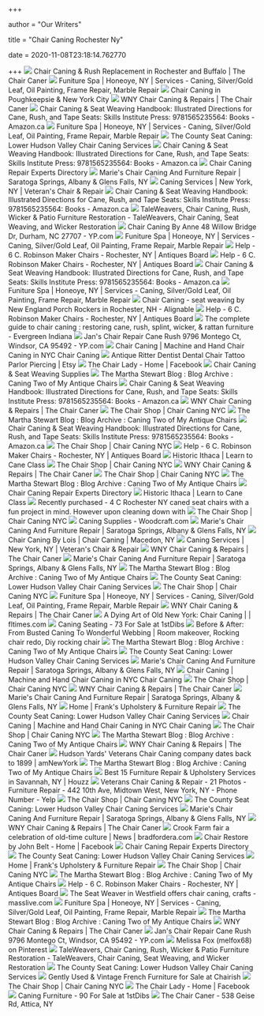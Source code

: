 +++
        
author = "Our Writers"
        
title = "Chair Caning Rochester Ny"
        
date = 2020-11-08T23:18:14.762770
        
+++
[ ![](https://www.thechaircaner.com/wp-content/uploads/2014/08/finished-caned-seat.jpg)](https://www.thechaircaner.com/wp-content/uploads/2014/08/finished-caned-seat.jpg) Chair Caning & Rush Replacement in Rochester and Buffalo | The Chair Caner
[ ![](https://www.furniturespany.com/images/caning.jpg)](https://www.furniturespany.com/images/caning.jpg) Funiture Spa | Honeoye, NY | Services - Caning, Silver/Gold Leaf, Oil  Painting, Frame Repair, Marble Repair
[ ![](https://www.wickerwoman.com/wp-content/uploads/image/chair-caning-horseshoe-shape.jpg)](https://www.wickerwoman.com/wp-content/uploads/image/chair-caning-horseshoe-shape.jpg) Chair Caning in Poughkeepsie & New York City
[ ![](https://www.thechaircaner.com/wp-content/uploads/2014/08/home1.jpg)](https://www.thechaircaner.com/wp-content/uploads/2014/08/home1.jpg) WNY Chair Caning & Repairs | The Chair Caner
[ ![](https://images-na.ssl-images-amazon.com/images/I/81ivDHEjKoL.jpg)](https://images-na.ssl-images-amazon.com/images/I/81ivDHEjKoL.jpg) Chair Caning & Seat Weaving Handbook: Illustrated Directions for Cane,  Rush, and Tape Seats: Skills Institute Press: 9781565235564: Books -  Amazon.ca
[ ![](https://www.furniturespany.com/images/h2.jpg)](https://www.furniturespany.com/images/h2.jpg) Funiture Spa | Honeoye, NY | Services - Caning, Silver/Gold Leaf, Oil  Painting, Frame Repair, Marble Repair
[ ![](https://i0.wp.com/thecountyseatcaning.com/wp-content/uploads/2017/09/Passion-for-Caning-e1504975352385-1-e1504982716756.jpg?w=1080)](https://i0.wp.com/thecountyseatcaning.com/wp-content/uploads/2017/09/Passion-for-Caning-e1504975352385-1-e1504982716756.jpg?w=1080) The County Seat Caning: Lower Hudson Valley Chair Caning Services
[ ![](https://images-na.ssl-images-amazon.com/images/I/81UIN35Ox-L.jpg)](https://images-na.ssl-images-amazon.com/images/I/81UIN35Ox-L.jpg) Chair Caning & Seat Weaving Handbook: Illustrated Directions for Cane,  Rush, and Tape Seats: Skills Institute Press: 9781565235564: Books -  Amazon.ca
[ ![](https://www.wickerwoman.com/wp-content/uploads/image/Seatweaving-FRD-2019-600px-400x400.jpg)](https://www.wickerwoman.com/wp-content/uploads/image/Seatweaving-FRD-2019-600px-400x400.jpg) Chair Caning Repair Experts Directory
[ ![](https://marieschaircaningandrepair.com/files/bigstock/2018/09/Close-Up-Of-The-Pattern-Formed-254942074.jpg?w=316&h=237&a=t)](https://marieschaircaningandrepair.com/files/bigstock/2018/09/Close-Up-Of-The-Pattern-Formed-254942074.jpg?w=316&h=237&a=t) Marie's Chair Caning And Furniture Repair | Saratoga Springs, Albany &  Glens Falls, NY
[ ![](https://cdn.website.thryv.com/2542506bbbe1498fa70cb977240962be/MOBILE/jpg/251.jpg)](https://cdn.website.thryv.com/2542506bbbe1498fa70cb977240962be/MOBILE/jpg/251.jpg) Caning Services | New York, NY | Veteran's Chair & Repair
[ ![](https://images-na.ssl-images-amazon.com/images/I/81XEKksGMYL.jpg)](https://images-na.ssl-images-amazon.com/images/I/81XEKksGMYL.jpg) Chair Caning & Seat Weaving Handbook: Illustrated Directions for Cane,  Rush, and Tape Seats: Skills Institute Press: 9781565235564: Books -  Amazon.ca
[ ![](http://www.taleweavers.com/uploads/2/0/8/6/20865040/7419599.jpg)](http://www.taleweavers.com/uploads/2/0/8/6/20865040/7419599.jpg) TaleWeavers, Chair Caning, Rush, Wicker & Patio Furniture Restoration -  TaleWeavers, Chair Caning, Seat Weaving, and Wicker Restoration
[ ![](https://i1.ypcdn.com/blob/198013021af7a8d37aba7f76faa91675dc503922_400x260_crop.jpg)](https://i1.ypcdn.com/blob/198013021af7a8d37aba7f76faa91675dc503922_400x260_crop.jpg) Chair Caning By Anne 48 Willow Bridge Dr, Durham, NC 27707 - YP.com
[ ![](https://www.furniturespany.com/images/h4.jpg)](https://www.furniturespany.com/images/h4.jpg) Funiture Spa | Honeoye, NY | Services - Caning, Silver/Gold Leaf, Oil  Painting, Frame Repair, Marble Repair
[ ![](https://www.antiquers.com/attachments/screen-shot-2017-11-26-at-11-48-42-am-png.100909/)](https://www.antiquers.com/attachments/screen-shot-2017-11-26-at-11-48-42-am-png.100909/) Help - 6 C. Robinson Maker Chairs - Rochester, NY | Antiques Board
[ ![](https://www.antiquers.com/attachments/screen-shot-2017-11-26-at-11-48-39-am-png.100910/)](https://www.antiquers.com/attachments/screen-shot-2017-11-26-at-11-48-39-am-png.100910/) Help - 6 C. Robinson Maker Chairs - Rochester, NY | Antiques Board
[ ![](https://images-na.ssl-images-amazon.com/images/I/91YAxitZxnL.jpg)](https://images-na.ssl-images-amazon.com/images/I/91YAxitZxnL.jpg) Chair Caning & Seat Weaving Handbook: Illustrated Directions for Cane,  Rush, and Tape Seats: Skills Institute Press: 9781565235564: Books -  Amazon.ca
[ ![](https://www.furniturespany.com/images/h1.jpg)](https://www.furniturespany.com/images/h1.jpg) Funiture Spa | Honeoye, NY | Services - Caning, Silver/Gold Leaf, Oil  Painting, Frame Repair, Marble Repair
[ ![](https://pictures.alignable.com/eyJidWNrZXQiOiJhbGlnbmFibGV3ZWItcHJvZHVjdGlvbiIsImtleSI6InNlcnZpY2VzL3BpY3R1cmVzL21lZGl1bS8xNTAyMzIvMTQ4ODAyNTQ5OF9ibG9iIiwiZWRpdHMiOnt9fQ==)](https://pictures.alignable.com/eyJidWNrZXQiOiJhbGlnbmFibGV3ZWItcHJvZHVjdGlvbiIsImtleSI6InNlcnZpY2VzL3BpY3R1cmVzL21lZGl1bS8xNTAyMzIvMTQ4ODAyNTQ5OF9ibG9iIiwiZWRpdHMiOnt9fQ==) Chair Caning - seat weaving by New England Porch Rockers in Rochester, NH -  Alignable
[ ![](https://www.antiquers.com/attachments/screen-shot-2017-11-26-at-11-50-43-am-png.100915/)](https://www.antiquers.com/attachments/screen-shot-2017-11-26-at-11-50-43-am-png.100915/) Help - 6 C. Robinson Maker Chairs - Rochester, NY | Antiques Board
[ ![](https://evergreen.lib.in.us/opac/extras/ac/jacket/medium/r/14333846)](https://evergreen.lib.in.us/opac/extras/ac/jacket/medium/r/14333846) The complete guide to chair caning : restoring cane, rush, splint, wicker,  & rattan furniture - Evergreen Indiana
[ ![](https://i2.ypcdn.com/blob/3b6fa00882d8621925d21e13194d39dc5184b9e6)](https://i2.ypcdn.com/blob/3b6fa00882d8621925d21e13194d39dc5184b9e6) Jan's Chair Repair Cane Rush 9796 Montego Ct, Windsor, CA 95492 - YP.com
[ ![](https://royalchaircaning.net/wp-content/uploads/2019/11/6-225x300.jpg)](https://royalchaircaning.net/wp-content/uploads/2019/11/6-225x300.jpg) Chair Caning | Machine and Hand Chair Caning in NYC Chair Caning
[ ![](https://i.etsystatic.com/6316720/r/il/4671f1/1869096750/il_570xN.1869096750_rqfb.jpg)](https://i.etsystatic.com/6316720/r/il/4671f1/1869096750/il_570xN.1869096750_rqfb.jpg) Antique Ritter Dentist Dental Chair Tattoo Parlor Piercing | Etsy
[ ![](https://lookaside.fbsbx.com/lookaside/crawler/media/?media_id=1690469441176214)](https://lookaside.fbsbx.com/lookaside/crawler/media/?media_id=1690469441176214) The Chair Lady - Home | Facebook
[ ![](https://www.franksupply.com/caning/images/press-in-caning/W902.gif)](https://www.franksupply.com/caning/images/press-in-caning/W902.gif) Chair Caning & Seat Weaving Supplies
[ ![](https://static.themarthablog.com/2018/11/IMG_0046.jpg)](https://static.themarthablog.com/2018/11/IMG_0046.jpg) The Martha Stewart Blog : Blog Archive : Caning Two of My Antique Chairs
[ ![](https://images-na.ssl-images-amazon.com/images/I/91SORcsk0YL.jpg)](https://images-na.ssl-images-amazon.com/images/I/91SORcsk0YL.jpg) Chair Caning & Seat Weaving Handbook: Illustrated Directions for Cane,  Rush, and Tape Seats: Skills Institute Press: 9781565235564: Books -  Amazon.ca
[ ![](https://www.thechaircaner.com/wp-content/uploads/2014/08/DSCI0130.jpg)](https://www.thechaircaner.com/wp-content/uploads/2014/08/DSCI0130.jpg) WNY Chair Caning & Repairs | The Chair Caner
[ ![](https://chaircaningshop.com/public/images/content/c11.jpg)](https://chaircaningshop.com/public/images/content/c11.jpg) The Chair Shop | Chair Caning NYC
[ ![](https://static.themarthablog.com/2018/11/DSC_0198-2.jpg)](https://static.themarthablog.com/2018/11/DSC_0198-2.jpg) The Martha Stewart Blog : Blog Archive : Caning Two of My Antique Chairs
[ ![](https://images-na.ssl-images-amazon.com/images/I/917A0eiRW7L.jpg)](https://images-na.ssl-images-amazon.com/images/I/917A0eiRW7L.jpg) Chair Caning & Seat Weaving Handbook: Illustrated Directions for Cane,  Rush, and Tape Seats: Skills Institute Press: 9781565235564: Books -  Amazon.ca
[ ![](https://chaircaningshop.com/public/images/content/c2.jpg)](https://chaircaningshop.com/public/images/content/c2.jpg) The Chair Shop | Chair Caning NYC
[ ![](https://www.antiquers.com/attachments/screen-shot-2017-11-26-at-11-48-18-am-png.100914/)](https://www.antiquers.com/attachments/screen-shot-2017-11-26-at-11-48-18-am-png.100914/) Help - 6 C. Robinson Maker Chairs - Rochester, NY | Antiques Board
[ ![](http://www.historicithaca.org/wp-content/uploads/2015/03/Tammy-caning.jpg)](http://www.historicithaca.org/wp-content/uploads/2015/03/Tammy-caning.jpg) Historic Ithaca | Learn to Cane Class
[ ![](https://chaircaningshop.com/public/images/content/c1.jpg)](https://chaircaningshop.com/public/images/content/c1.jpg) The Chair Shop | Chair Caning NYC
[ ![](https://www.thechaircaner.com//wp-content/gallery/gallery/dsci0153.jpg)](https://www.thechaircaner.com//wp-content/gallery/gallery/dsci0153.jpg) WNY Chair Caning & Repairs | The Chair Caner
[ ![](https://chaircaningshop.com/public/images/content/c3.jpg)](https://chaircaningshop.com/public/images/content/c3.jpg) The Chair Shop | Chair Caning NYC
[ ![](https://static.themarthablog.com/2018/11/DSC_0194-3.jpg)](https://static.themarthablog.com/2018/11/DSC_0194-3.jpg) The Martha Stewart Blog : Blog Archive : Caning Two of My Antique Chairs
[ ![](https://www.wickerwoman.com/wp-content/sabai/File/files/l_1195fe20fc5413cadd07f84315b40fee.jpg)](https://www.wickerwoman.com/wp-content/sabai/File/files/l_1195fe20fc5413cadd07f84315b40fee.jpg) Chair Caning Repair Experts Directory
[ ![](http://www.historicithaca.org/wp-content/uploads/2015/03/cane.jpg)](http://www.historicithaca.org/wp-content/uploads/2015/03/cane.jpg) Historic Ithaca | Learn to Cane Class
[ ![](https://f01.justanswer.com/AsZHyYb4/DSCF4500.JPG)](https://f01.justanswer.com/AsZHyYb4/DSCF4500.JPG) Recently purchased - 4 C Rochester NY caned seat chairs with a fun project  in mind. However upon cleaning down with
[ ![](https://chaircaningshop.com/public/images/content/c6.jpg)](https://chaircaningshop.com/public/images/content/c6.jpg) The Chair Shop | Chair Caning NYC
[ ![](https://woodcraft-production-weblinc.netdna-ssl.com/product_images/chair-caning-kit/5c42ccc5776f6f6e6b000e6a/large_thumb.jpg?c=1547881669)](https://woodcraft-production-weblinc.netdna-ssl.com/product_images/chair-caning-kit/5c42ccc5776f6f6e6b000e6a/large_thumb.jpg?c=1547881669) Caning Supplies - Woodcraft.com
[ ![](https://marieschaircaningandrepair.com/files/2018/09/logo-mv2.png)](https://marieschaircaningandrepair.com/files/2018/09/logo-mv2.png) Marie's Chair Caning And Furniture Repair | Saratoga Springs, Albany &  Glens Falls, NY
[ ![](https://le-cdn.hibuwebsites.com/c736538037ff46f1b2eba3658451bc2e/dms3rep/multi/opt/Logo-640w.png)](https://le-cdn.hibuwebsites.com/c736538037ff46f1b2eba3658451bc2e/dms3rep/multi/opt/Logo-640w.png) Chair Caning By Lois | Chair Caning | Macedon, NY
[ ![](https://cdn.website.thryv.com/2542506bbbe1498fa70cb977240962be/MOBILE/png/419.png)](https://cdn.website.thryv.com/2542506bbbe1498fa70cb977240962be/MOBILE/png/419.png) Caning Services | New York, NY | Veteran's Chair & Repair
[ ![](https://thechaircaner.com/wp-content/uploads/2014/08/dsc00767-2.jpg)](https://thechaircaner.com/wp-content/uploads/2014/08/dsc00767-2.jpg) WNY Chair Caning & Repairs | The Chair Caner
[ ![](https://marieschaircaningandrepair.com/files/bigstock/2018/09/Open-Cans-Of-Different-Paints-204998881.jpg)](https://marieschaircaningandrepair.com/files/bigstock/2018/09/Open-Cans-Of-Different-Paints-204998881.jpg) Marie's Chair Caning And Furniture Repair | Saratoga Springs, Albany &  Glens Falls, NY
[ ![](https://static.themarthablog.com/2018/11/DSC_0751.jpg)](https://static.themarthablog.com/2018/11/DSC_0751.jpg) The Martha Stewart Blog : Blog Archive : Caning Two of My Antique Chairs
[ ![](https://i2.wp.com/thecountyseatcaning.com/wp-content/uploads/2017/09/Brent-wood-Dining-chair-.png)](https://i2.wp.com/thecountyseatcaning.com/wp-content/uploads/2017/09/Brent-wood-Dining-chair-.png) The County Seat Caning: Lower Hudson Valley Chair Caning Services
[ ![](https://chaircaningshop.com/public/images/content/c5.jpg)](https://chaircaningshop.com/public/images/content/c5.jpg) The Chair Shop | Chair Caning NYC
[ ![](https://www.furniturespany.com/images/h3.jpg)](https://www.furniturespany.com/images/h3.jpg) Funiture Spa | Honeoye, NY | Services - Caning, Silver/Gold Leaf, Oil  Painting, Frame Repair, Marble Repair
[ ![](https://www.thechaircaner.com/wp-content/uploads/2014/08/dsc00766-2.jpg)](https://www.thechaircaner.com/wp-content/uploads/2014/08/dsc00766-2.jpg) WNY Chair Caning & Repairs | The Chair Caner
[ ![](https://bloximages.chicago2.vip.townnews.com/fltimes.com/content/tncms/assets/v3/editorial/0/af/0afa2f5b-6aa4-5594-bf10-b6733ce98be4/56385478be2ac.preview.jpg)](https://bloximages.chicago2.vip.townnews.com/fltimes.com/content/tncms/assets/v3/editorial/0/af/0afa2f5b-6aa4-5594-bf10-b6733ce98be4/56385478be2ac.preview.jpg) A Dying Art of Old New York: Chair Caning | | fltimes.com
[ ![](https://a.1stdibscdn.com/minimal-style-solid-wood-chair-textile-seating-caning-backboard-with-arms-for-sale/1121189/f_151227511560839811203/15122751_master.jpg?width=768)](https://a.1stdibscdn.com/minimal-style-solid-wood-chair-textile-seating-caning-backboard-with-arms-for-sale/1121189/f_151227511560839811203/15122751_master.jpg?width=768) Caning Seating - 73 For Sale at 1stDibs
[ ![](https://i.pinimg.com/originals/08/83/6e/08836e97f65cce4edf4d5dbd291bd9d1.jpg)](https://i.pinimg.com/originals/08/83/6e/08836e97f65cce4edf4d5dbd291bd9d1.jpg) Before & After: From Busted Caning To Wonderful Webbing | Room makeover,  Rocking chair redo, Diy rocking chair
[ ![](https://static.themarthablog.com/2018/11/DSC_0312-1.jpg)](https://static.themarthablog.com/2018/11/DSC_0312-1.jpg) The Martha Stewart Blog : Blog Archive : Caning Two of My Antique Chairs
[ ![](https://i0.wp.com/thecountyseatcaning.com/wp-content/uploads/2017/09/1920s-Arm-chair-.png)](https://i0.wp.com/thecountyseatcaning.com/wp-content/uploads/2017/09/1920s-Arm-chair-.png) The County Seat Caning: Lower Hudson Valley Chair Caning Services
[ ![](https://marieschaircaningandrepair.com/files/2014/04/25-cp.jpg)](https://marieschaircaningandrepair.com/files/2014/04/25-cp.jpg) Marie's Chair Caning And Furniture Repair | Saratoga Springs, Albany &  Glens Falls, NY
[ ![](https://royalchaircaning.net/wp-content/uploads/2019/11/7-225x300.jpg)](https://royalchaircaning.net/wp-content/uploads/2019/11/7-225x300.jpg) Chair Caning | Machine and Hand Chair Caning in NYC Chair Caning
[ ![](https://chaircaningshop.com/public/images/content/c13.jpg)](https://chaircaningshop.com/public/images/content/c13.jpg) The Chair Shop | Chair Caning NYC
[ ![](https://www.thechaircaner.com//wp-content/gallery/gallery/horse-bears.jpg)](https://www.thechaircaner.com//wp-content/gallery/gallery/horse-bears.jpg) WNY Chair Caning & Repairs | The Chair Caner
[ ![](https://marieschaircaningandrepair.com/files/bigstock/2018/09/Man-Holding-In-Hands-Wooden-St-233176339.jpg)](https://marieschaircaningandrepair.com/files/bigstock/2018/09/Man-Holding-In-Hands-Wooden-St-233176339.jpg) Marie's Chair Caning And Furniture Repair | Saratoga Springs, Albany &  Glens Falls, NY
[ ![](https://static.wixstatic.com/media/72b5e6_6fed24ab23c44e2a8f3e20837ea7ed20~mv2.jpg/v1/fill/w_560,h_400,al_c,q_80,usm_0.66_1.00_0.01/72b5e6_6fed24ab23c44e2a8f3e20837ea7ed20~mv2.webp)](https://static.wixstatic.com/media/72b5e6_6fed24ab23c44e2a8f3e20837ea7ed20~mv2.jpg/v1/fill/w_560,h_400,al_c,q_80,usm_0.66_1.00_0.01/72b5e6_6fed24ab23c44e2a8f3e20837ea7ed20~mv2.webp) Home | Frank's Upholstery & Furniture Repair
[ ![](https://i0.wp.com/thecountyseatcaning.com/wp-content/uploads/2017/09/Nanny-Nice-Chair-.png)](https://i0.wp.com/thecountyseatcaning.com/wp-content/uploads/2017/09/Nanny-Nice-Chair-.png) The County Seat Caning: Lower Hudson Valley Chair Caning Services
[ ![](https://royalchaircaning.net/wp-content/uploads/2019/11/5-225x300.jpg)](https://royalchaircaning.net/wp-content/uploads/2019/11/5-225x300.jpg) Chair Caning | Machine and Hand Chair Caning in NYC Chair Caning
[ ![](https://chaircaningshop.com/public/images/content/c16.jpg)](https://chaircaningshop.com/public/images/content/c16.jpg) The Chair Shop | Chair Caning NYC
[ ![](https://static.themarthablog.com/2018/11/DSC_0220.jpg)](https://static.themarthablog.com/2018/11/DSC_0220.jpg) The Martha Stewart Blog : Blog Archive : Caning Two of My Antique Chairs
[ ![](https://www.thechaircaner.com//wp-content/gallery/gallery/rush-seat.jpg)](https://www.thechaircaner.com//wp-content/gallery/gallery/rush-seat.jpg) WNY Chair Caning & Repairs | The Chair Caner
[ ![](http://amnewyork.wpengine.com/wp-content/uploads/2019/10/3903_image.jpg)](http://amnewyork.wpengine.com/wp-content/uploads/2019/10/3903_image.jpg) Hudson Yards' Veterans Chair Caning company dates back to 1899 | amNewYork
[ ![](https://static.themarthablog.com/2018/11/DSC_0201-4.jpg)](https://static.themarthablog.com/2018/11/DSC_0201-4.jpg) The Martha Stewart Blog : Blog Archive : Caning Two of My Antique Chairs
[ ![](https://st.hzcdn.com/fimgs/9791d0a20c8cf660_1991-w342-h192-b0-p0---before-photos.jpg)](https://st.hzcdn.com/fimgs/9791d0a20c8cf660_1991-w342-h192-b0-p0---before-photos.jpg) Best 15 Furniture Repair & Upholstery Services in Savannah, NY | Houzz
[ ![](https://s3-media0.fl.yelpcdn.com/bphoto/v8h2puBc-snLromrohxH2Q/348s.jpg)](https://s3-media0.fl.yelpcdn.com/bphoto/v8h2puBc-snLromrohxH2Q/348s.jpg) Veterans Chair Caning & Repair - 21 Photos - Furniture Repair - 442 10th  Ave, Midtown West, New York, NY - Phone Number - Yelp
[ ![](https://chaircaningshop.com/public/images/content/c7.jpg)](https://chaircaningshop.com/public/images/content/c7.jpg) The Chair Shop | Chair Caning NYC
[ ![](https://i0.wp.com/thecountyseatcaning.com/wp-content/uploads/2017/09/Wicker-lcub-from-trash.png)](https://i0.wp.com/thecountyseatcaning.com/wp-content/uploads/2017/09/Wicker-lcub-from-trash.png) The County Seat Caning: Lower Hudson Valley Chair Caning Services
[ ![](https://marieschaircaningandrepair.com/files/2014/04/02.jpg)](https://marieschaircaningandrepair.com/files/2014/04/02.jpg) Marie's Chair Caning And Furniture Repair | Saratoga Springs, Albany &  Glens Falls, NY
[ ![](https://thechaircaner.com/wp-content/uploads/2014/08/dsc00772.jpg)](https://thechaircaner.com/wp-content/uploads/2014/08/dsc00772.jpg) WNY Chair Caning & Repairs | The Chair Caner
[ ![](https://bloximages.chicago2.vip.townnews.com/bradfordera.com/content/tncms/assets/v3/editorial/d/fe/dfe3ffd4-8b98-11e7-aaf1-276b4f342a67/59a38073348e6.image.jpg)](https://bloximages.chicago2.vip.townnews.com/bradfordera.com/content/tncms/assets/v3/editorial/d/fe/dfe3ffd4-8b98-11e7-aaf1-276b4f342a67/59a38073348e6.image.jpg) Crook Farm fair a celebration of old-time culture | News | bradfordera.com
[ ![](https://lookaside.fbsbx.com/lookaside/crawler/media/?media_id=117101685652619)](https://lookaside.fbsbx.com/lookaside/crawler/media/?media_id=117101685652619) Chair Restore by John Belt - Home | Facebook
[ ![](https://www.wickerwoman.com/wp-content/uploads/image/logo2016.png)](https://www.wickerwoman.com/wp-content/uploads/image/logo2016.png) Chair Caning Repair Experts Directory
[ ![](https://i0.wp.com/thecountyseatcaning.com/wp-content/uploads/2017/09/Seagrass-Armchair.png)](https://i0.wp.com/thecountyseatcaning.com/wp-content/uploads/2017/09/Seagrass-Armchair.png) The County Seat Caning: Lower Hudson Valley Chair Caning Services
[ ![](https://static.wixstatic.com/media/72b5e6_3e248521868b4a6ab2227539c50e0557~mv2.png/v1/fill/w_560,h_400,al_c,q_85,usm_0.66_1.00_0.01/72b5e6_3e248521868b4a6ab2227539c50e0557~mv2.webp)](https://static.wixstatic.com/media/72b5e6_3e248521868b4a6ab2227539c50e0557~mv2.png/v1/fill/w_560,h_400,al_c,q_85,usm_0.66_1.00_0.01/72b5e6_3e248521868b4a6ab2227539c50e0557~mv2.webp) Home | Frank's Upholstery & Furniture Repair
[ ![](https://chaircaningshop.com/public/images/content/c12.jpg)](https://chaircaningshop.com/public/images/content/c12.jpg) The Chair Shop | Chair Caning NYC
[ ![](https://static.themarthablog.com/2018/11/DSC_0299-3.jpg)](https://static.themarthablog.com/2018/11/DSC_0299-3.jpg) The Martha Stewart Blog : Blog Archive : Caning Two of My Antique Chairs
[ ![](https://www.antiquers.com/attachments/img0-8-jpg.100917/)](https://www.antiquers.com/attachments/img0-8-jpg.100917/) Help - 6 C. Robinson Maker Chairs - Rochester, NY | Antiques Board
[ ![](https://advancelocal-adapter-image-uploads.s3.amazonaws.com/image.masslive.com/home/mass-media/width2048/img/living_impact/photo/seat-weaver-2jpg-3a36e3ba804d7ff4.jpg)](https://advancelocal-adapter-image-uploads.s3.amazonaws.com/image.masslive.com/home/mass-media/width2048/img/living_impact/photo/seat-weaver-2jpg-3a36e3ba804d7ff4.jpg) The Seat Weaver in Westfield offers chair caning, crafts - masslive.com
[ ![](https://www.furniturespany.com/images/frame.jpg)](https://www.furniturespany.com/images/frame.jpg) Funiture Spa | Honeoye, NY | Services - Caning, Silver/Gold Leaf, Oil  Painting, Frame Repair, Marble Repair
[ ![](https://static.themarthablog.com/2018/11/DSC_0437-3.jpg)](https://static.themarthablog.com/2018/11/DSC_0437-3.jpg) The Martha Stewart Blog : Blog Archive : Caning Two of My Antique Chairs
[ ![](https://khms1.googleapis.com/kh?v=878&hl=en-US&x=2313&y=3014&z=13)](https://khms1.googleapis.com/kh?v=878&hl=en-US&x=2313&y=3014&z=13) WNY Chair Caning & Repairs | The Chair Caner
[ ![](https://i1.ypcdn.com/blob/fd89382a41c0a6b9d36c048846aeeb3dfdb9815b_400x280_crop.jpg)](https://i1.ypcdn.com/blob/fd89382a41c0a6b9d36c048846aeeb3dfdb9815b_400x280_crop.jpg) Jan's Chair Repair Cane Rush 9796 Montego Ct, Windsor, CA 95492 - YP.com
[ ![](https://i.pinimg.com/236x/db/b3/cb/dbb3cb45fbc0fa8e52aac8524c20d748--cane-chairs-furniture-projects.jpg)](https://i.pinimg.com/236x/db/b3/cb/dbb3cb45fbc0fa8e52aac8524c20d748--cane-chairs-furniture-projects.jpg) Melissa Fox (melfox68) on Pinterest
[ ![](http://www.taleweavers.com/uploads/2/0/8/6/20865040/5806323.gif)](http://www.taleweavers.com/uploads/2/0/8/6/20865040/5806323.gif) TaleWeavers, Chair Caning, Rush, Wicker & Patio Furniture Restoration -  TaleWeavers, Chair Caning, Seat Weaving, and Wicker Restoration
[ ![](https://i0.wp.com/thecountyseatcaning.com/wp-content/uploads/2017/09/Hole-to-Hole-.png)](https://i0.wp.com/thecountyseatcaning.com/wp-content/uploads/2017/09/Hole-to-Hole-.png) The County Seat Caning: Lower Hudson Valley Chair Caning Services
[ ![](https://chairish-prod.freetls.fastly.net/image/product/sized/0c45df00-1145-4493-9883-ea010ca07ef4/unusual-set-of-two-caning-and-orange-lacquer-chairs-france-1970s-9626?aspect=fit&width=320&height=320)](https://chairish-prod.freetls.fastly.net/image/product/sized/0c45df00-1145-4493-9883-ea010ca07ef4/unusual-set-of-two-caning-and-orange-lacquer-chairs-france-1970s-9626?aspect=fit&width=320&height=320) Gently Used & Vintage French Furniture for Sale at Chairish
[ ![](https://chaircaningshop.com/public/images/content/c15.jpg)](https://chaircaningshop.com/public/images/content/c15.jpg) The Chair Shop | Chair Caning NYC
[ ![](https://lookaside.fbsbx.com/lookaside/crawler/media/?media_id=1586255124930980)](https://lookaside.fbsbx.com/lookaside/crawler/media/?media_id=1586255124930980) The Chair Lady - Home | Facebook
[ ![](https://a.1stdibscdn.com/set-of-six-6-french-louis-xiv-style-dining-chairs-with-caned-back-and-seat-for-sale/1121189/f_206081421600508372124/20608142_master.jpg?width=768)](https://a.1stdibscdn.com/set-of-six-6-french-louis-xiv-style-dining-chairs-with-caned-back-and-seat-for-sale/1121189/f_206081421600508372124/20608142_master.jpg?width=768) Caning Furniture - 90 For Sale at 1stDibs
[ ![](https://media.superpages.com/media/photos/27/08/14/00/14/images/ebd44243ef128e0a2c196d36a87db25f.jpeg)](https://media.superpages.com/media/photos/27/08/14/00/14/images/ebd44243ef128e0a2c196d36a87db25f.jpeg) The Chair Caner - 538 Geise Rd, Attica, NY
